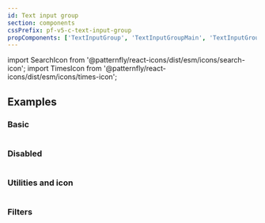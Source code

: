 ```yaml
---
id: Text input group
section: components
cssPrefix: pf-v5-c-text-input-group
propComponents: ['TextInputGroup', 'TextInputGroupMain', 'TextInputGroupUtilities']
---
```


import SearchIcon from '@patternfly/react-icons/dist/esm/icons/search-icon';
import TimesIcon from '@patternfly/react-icons/dist/esm/icons/times-icon';

## Examples

### Basic

```ts file="./TextInputGroupBasic.tsx"
```

### Disabled

```ts file="./TextInputGroupDisabled.tsx"
```

### Utilities and icon

```ts file="./TextInputGroupUtilitiesAndIcon.tsx"
```

### Filters

```ts file="./TextInputGroupFilters.tsx"
```
